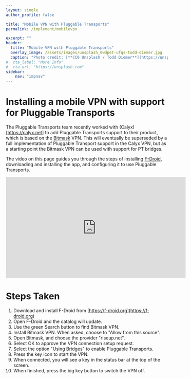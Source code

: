 ```yaml
---
layout: single
author_profile: false

title: "Mobile VPN with Pluggable Transports"
permalink: /implement/mobilevpn

excerpt: ""
header:
  title: "Mobile VPN with Pluggable Transports"
  overlay_image: /assets/images/unsplash_0wdpet-ufqs-todd-diemer.jpg
  caption: "Photo credit: [**CC0 Unsplash / Todd Diemer**](https://unsplash.com/@todd_diemer)"
#  cta_label: "More Info"
#  cta_url: "https://unsplash.com"
sidebar:
    nav: "impnav"
---
```


# Installing a mobile VPN with support for Pluggable Transports #

The Pluggable Transports team recently worked with (Calyx)[https://calyx.net] to add Pluggable Transports support to their product, which is based on the [Bitmask](https://bitmask.net) VPN. This will eventually be superseded by a full implementation of Pluggable Transport support in the Calyx VPN, but as a starting point the Bitmask VPN can be used with support for PT bridges.

The video on this page guides you through the steps of installing [F-Droid](https://f-droid.org), downloading and installing the app, and configuring it to use Pluggable Transports.


<iframe width="560" height="315" src="https://www.youtube.com/embed/RxVL3bpCQSg" frameborder="0" allow="accelerometer; autoplay; encrypted-media; gyroscope; picture-in-picture" allowfullscreen></iframe>


# Steps Taken #
1. Download and install F-Droid from [https://f-droid.org](https://f-droid.org)
2. Open F-Droid and the catalog will update.
3. Use the green Search button to find Bitmask VPN.
4. Install Bitmask VPN. When asked, choose to "Allow from this source".
5. Open Bitmask, and choose the provider "riseup.net".
6. Select OK to approve the VPN connection setup request.
7. Select the option "Using Bridges" to enable Pluggable Transports.
8. Press the key icon to start the VPN.
9. When connected, you will see a key in the status bar at the top of the screen.
10. When finished, press the big key button to switch the VPN off.
